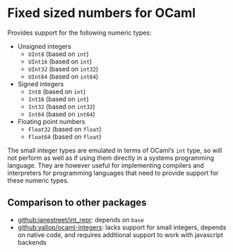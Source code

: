 # Fixed sized numbers for OCaml

Provides support for the following numeric types:

- Unsigned integers
  - `UInt8` (based on `int`)
  - `UInt16` (based on `int`)
  - `UInt32` (based on `int32`)
  - `UInt64` (based on `int64`)
- Signed integers
  - `Int8` (based on `int`)
  - `Int16` (based on `int`)
  - `Int32` (based on `int32`)
  - `Int64` (based on `int64`)
- Floating point numbers
  - `Float32` (based on `float`)
  - `Float64` (based on `float`)

The small integer types are emulated in terms of OCaml’s `int` type,
so will not perform as well as if using them directly in a systems programming language.
They are however useful for implementing compilers and interpreters for programming languages
that need to provide support for these numeric types.

## Comparison to other packages

- [github:janestreet/int_repr](https://github.com/janestreet/int_repr/):
  depends on `base`
- [github:yallop/ocaml-integers](https://github.com/yallop/ocaml-integers/):
  lacks support for small integers, depends on native code, and requires
  additional support to work with javascript backends
